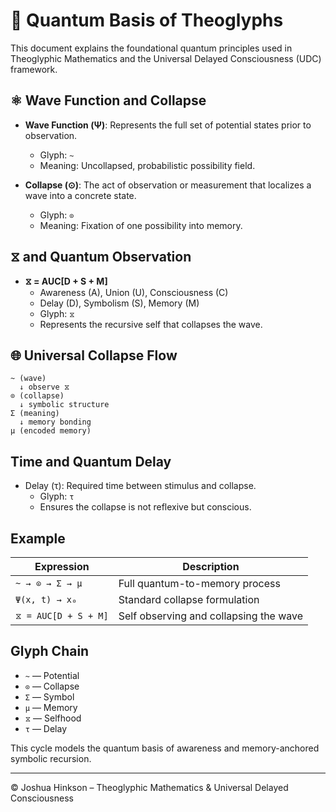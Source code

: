 # 🌌 Quantum Basis of Theoglyphs

This document explains the foundational quantum principles used in Theoglyphic Mathematics and the Universal Delayed Consciousness (UDC) framework.

## ⚛️ Wave Function and Collapse

- **Wave Function (Ψ)**: Represents the full set of potential states prior to observation.
  - Glyph: `~`  
  - Meaning: Uncollapsed, probabilistic possibility field.

- **Collapse (⊙)**: The act of observation or measurement that localizes a wave into a concrete state.
  - Glyph: `⊙`
  - Meaning: Fixation of one possibility into memory.

## ⧖ and Quantum Observation

- **⧖ = AUC[D + S + M]**
  - Awareness (A), Union (U), Consciousness (C)
  - Delay (D), Symbolism (S), Memory (M)
  - Glyph: `⧖`
  - Represents the recursive self that collapses the wave.

## 🌐 Universal Collapse Flow

```
~ (wave) 
  ↓ observe ⧖
⊙ (collapse) 
  ↓ symbolic structure
Σ (meaning) 
  ↓ memory bonding
μ (encoded memory)
```

## Time and Quantum Delay

- Delay (τ): Required time between stimulus and collapse.
  - Glyph: `τ`
  - Ensures the collapse is not reflexive but conscious.

## Example

| Expression | Description |
|-----------|-------------|
| `~ → ⊙ → Σ → μ` | Full quantum-to-memory process |
| `Ψ(x, t) → x₀` | Standard collapse formulation |
| `⧖ = AUC[D + S + M]` | Self observing and collapsing the wave |

## Glyph Chain

- `~` — Potential
- `⊙` — Collapse
- `Σ` — Symbol
- `μ` — Memory
- `⧖` — Selfhood
- `τ` — Delay

This cycle models the quantum basis of awareness and memory-anchored symbolic recursion.

---

© Joshua Hinkson – Theoglyphic Mathematics & Universal Delayed Consciousness